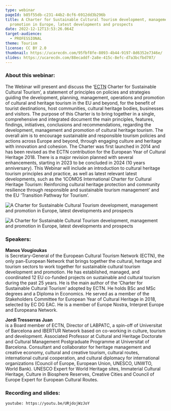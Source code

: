 ```yaml
---
type: webinar
pageId: b85f55db-c231-44b2-8cf6-6912dd3b296b
title: A Charter for Sustainable Cultural Tourism development, management and
  promotion in Europe, latest developments and prospects
date: 2022-12-12T13:53:26.064Z
target-audience:
  - PROFESSIONAL
theme: Tourism
license: CC BY 2.0
thumbnail: https://ucarecdn.com/95fbf8fe-8093-4b44-9197-8d6352e7346e/
slides: https://ucarecdn.com/88ecaddf-2a8e-415c-8efc-d7a3bcfbd707/
---
```

### About this webinar:

The Webinar will present and discuss the ‘[ECTN](https://www.culturaltourism-network.eu) Charter for Sustainable Cultural Tourism’, a statement of principles on policies and strategies guiding the development, planning, management, operations and promotion of cultural and heritage tourism in the EU and beyond, for the benefit of tourist destinations, host communities, cultural heritage bodies, businesses and visitors. The purpose of this Charter is to bring together in a single, comprehensive and integrated document the main principles, features, findings, initiatives, conclusions and recommendations, regarding the development, management and promotion of cultural heritage tourism. The overall aim is to encourage sustainable and responsible tourism policies and actions across Europe and beyond, through engaging culture and heritage with innovation and cohesion. The Charter was first launched in 2014 and has been revised as the ECTN contribution for the European Year of Cultural Heritage 2018. There is a major revision planned with several enhancements, starting in 2023 to be concluded in 2024 (10 years anniversary). This Webinar will include an introduction to cultural heritage tourism principles and practice, as well as latest relevant latest developments, such as the ‘ICOMOS International Charter for Cultural Heritage Tourism: Reinforcing cultural heritage protection and community resilience through responsible and sustainable tourism management’ and the EU ‘Transition Pathway for Tourism’.

![A Charter for Sustainable Cultural Tourism development, management and promotion in Europe, latest developments and prospects](https://ucarecdn.com/d22f0415-2e52-4990-ba97-9c3a51af7a32/ "A Charter for Sustainable Cultural Tourism development, management and promotion in Europe, latest developments and prospects")

![A Charter for Sustainable Cultural Tourism development, management and promotion in Europe, latest developments and prospects](https://ucarecdn.com/69ffb85f-38ee-4c5e-89f0-262b3e99f54d/ "A Charter for Sustainable Cultural Tourism development, management and promotion in Europe, latest developments and prospects")

### Speakers:

**Manos Vougioukas**\
is Secretary-General of the European Cultural Tourism Network (ECTN), the only pan-European Network that brings together the cultural, heritage and tourism sectors to work together for sustainable cultural tourism development and promotion. He has established, managed, and coordinated 12 EU co-funded projects on sustainable and cultural tourism during the past 25 years. He is the main author of the ‘Charter for Sustainable Cultural Tourism’ adopted by ECTN. He holds BSc and MSc degrees and a Diploma in Economics. He served as a member of the Stakeholders Committee for European Year of Cultural Heritage in 2018, selected by EC DG EAC. He is a member of Europe Nostra, Interpret Europe and Europeana Network.

**Jordi Tresserras Juan**\
is a Board member of ECTN, Director of LABPATC, a spin-off of Universitat of Barcelona and IBERTUR Network based on co-working in culture, tourism and development. Associated Professor at Cultural and Heritage Doctorate and Cultural Management Postgraduate Programme at Universitat of Barcelona. Consultant and collaborator for heritage management and creative economy, cultural and creative tourism, cultural routes, international cultural cooperation, and cultural diplomacy for international organizations (Council of Europe, European Union, UNESCO, UNWTO, World Bank). UNESCO Expert for World Heritage sites, Immaterial Cultural Heritage, Culture in Biosphere Reserves, Creative Cities and Council of Europe Expert for European Cultural Routes.

### R﻿ecording and slides:

`youtube: https://youtu.be/URjdojWzJoY`